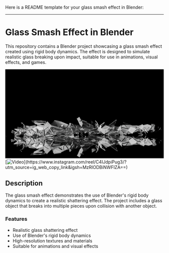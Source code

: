 Here is a README template for your glass smash effect in Blender:

---

# Glass Smash Effect in Blender

This repository contains a Blender project showcasing a glass smash effect created using rigid body dynamics. The effect is designed to simulate realistic glass breaking upon impact, suitable for use in animations, visual effects, and games.

![Glass Smash Render](glass.png)
[![Video]([https://img.shields.io/badge/Play-red](https://img.shields.io/badge/Animation-darkblue))](https://www.instagram.com/reel/C4IJdpiPug3/?utm_source=ig_web_copy_link&igsh=MzRlODBiNWFlZA==)


## Description

The glass smash effect demonstrates the use of Blender's rigid body dynamics to create a realistic shattering effect. The project includes a glass object that breaks into multiple pieces upon collision with another object.

### Features

- Realistic glass shattering effect
- Use of Blender's rigid body dynamics
- High-resolution textures and materials
- Suitable for animations and visual effects
